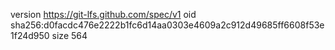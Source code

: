 version https://git-lfs.github.com/spec/v1
oid sha256:d0facdc476e2222b1fc6d14aa0303e4609a2c912d49685ff6608f53e1f24d950
size 564
